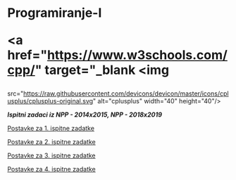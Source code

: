 # Programiranje-I  <p align="left"> <a href="https://www.w3schools.com/cpp/" target="_blank <img
  src="https://raw.githubusercontent.com/devicons/devicon/master/icons/cplusplus/cplusplus-original.svg" alt="cplusplus" width="40" height="40"/> </a> </p>
  
***Ispitni zadaci iz NPP - 2014x2015, NPP - 2018x2019***

[Postavke za 1. ispitne zadatke](https://github.com/Ensar01/Programiranje-I/blob/main/Zadatak%20I/Postavke.md)

[Postavke za 2. ispitne zadatke](https://github.com/Ensar01/Programiranje-I/blob/main/Zadatak%20II/Postavke.md)

[Postavke za 3. ispitne zadatke](https://github.com/Ensar01/Programiranje-I/blob/main/Zadatak%20III/Postavke.md)

[Postavke za 4. ispitne zadatke](https://github.com/Ensar01/Programiranje-I/blob/main/Zadatak%20IV/Postavke.md)




